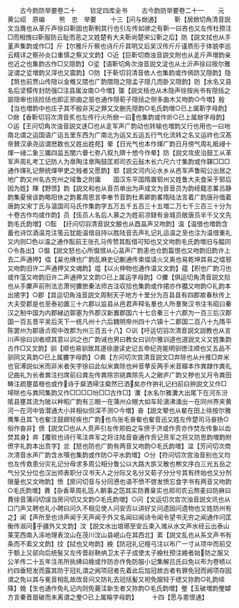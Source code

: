 <!-- { "loadSidebar": true } -->







　　古今韵防举要卷二十
　　钦定四库全书
　　古今韵防举要卷二十一
　　元　黄公绍　原编
　　熊　忠　举要
　　十三【问与焮通】
　　靳【居焮切角清音説文当膺也从革斤声徐曰靳固也靳制其行也引左传如骖之有靳一曰吝也又左传杜预注□而相愧曰靳服防云耻而恶之又姓楚有大夫靳尚楚宋公靳之后】防【説文拭也从手堇声集韵或作□】斤【尔雅斤斤察也诗斤斤其明又后吴汉传斤斤谨质形于体貌李巡云精详之察孙炎口重慎之察又文韵】○近【巨靳切商浊音説文附也从辵斤声増韵亲也近之也集韵古作□又隠韵】○垽【语靳切角次浊音説文淀也从土沂声徐曰按尔雅淀谓之垽増韵又滓也又震韵】○防【于靳切羽清音依人也集韵或作傿防又隠韵】隐【筑也前贾山传隠以金椎又隈也广韵隈隠之隠孟子隠几而卧又隠韵】防【水名又县名后坚镡传封防强□注县属汝南○今増】櫽【説文栝也从木隐声徐按尚书有隠括之噐隠审也括捡括也即正邪曲之噐也通作隠荀子隠括之侧多曲木又吻韵○今増】殷【当也増韵中也庄子其不殷非天之罪又文删先隠韵○毛氏韵増○已上属靳字母韵】○焮【香靳切羽次清音炙也左传行火所焮一曰也集韵或作炘○已上属焮字母韵】○运【王问切角次浊音説文迻□也从辵军声广韵动也转输也増韵又行也用也一曰地南北谓之运国语广运五里东西为广南北为运又五运五行气化流转之名又运祚也汉髙帝賛汉承尧运谓厯数也又姓出姓苑】晕【日光气也本作煇广韵日月傍气周礼眡祲十煇一祲二象三鑴四监五闇六瞢七弥八叙九隮十想今作晕】防【説文攻皮治鼓工从革军声周礼考工记防人为臯陶注臯陶鼓匡郑司农云鼔木长六尺六寸集韵或作韗□□□通作煇礼记祭统煇甲吏之贱者又愿韵】郓【説文河内沁水乡从邑军声鲁昭公出居之地广韵又州名古兖州之域鲁之附庸　　国汉东平国隋置郓州又姓鲁大夫食采于郓后因为姓】餫【野馈】韵【説文和也从音员单出为声成文为音音员为韵经籍志畧吕静韵集夏侯该韵略阳休之韵畧周思言李奉节音韵杜素卿韵畧隋陆法言着广韵唐孙愐着唐韵又宋丁氏与温国司马氏作集韵字五万五千五百三十五増二万七千三百三十分为十卷古作均或作韵】员【伍员人名后人慕之为姓前凉録有金城员敞唐员半千又文先韵毛氏韵増】○酝　【纡问切羽清音説文酿也从酉昷声又吻韵】温【温借也増韵含蓄也诗饮酒温克注笺云犹能温借自持以胜陆音去声礼记礼运温之至也注为温借重礼又内则□色以温之通作酝前王张孔马传赞其酝借可知也又文吻韵毛氏韵増旧与醖同○令各出】○愠【説文怒也心所愠恨从心昷声广韵恚也仓韵篇恨也又吻韵旧韵许上去二声通押】缊【枲也绋也广韵乱麻史记蒯通传束缊请火又奥也易乾坤其易之缊邪又吻韵旧许二声通押又文魂韵】煴【以火伸物也通作温又文韵】蕴【积也广韵习也或作蕰又吻韵旧许二声通押又文韵○已上属运字母韵】○攈【俱运切角清音説文拾也从手麇声前刑法志萧何攈摭秦法师古注収拾也集韵或作捃亦作攟又吻韵○礼韵本出捃字】○郡【具运切角浊音説文周制天子地方十里分为百县县有四郡故春秋传上大夫受郡是也至泰初置三十六郡以监县从邑君声释名羣也人所羣聚汉书注韦昭曰秦汉之制中国为内郡縁边鄣塞为外郡汉新置郡国六十七合秦三十六郡为一百三后汉郡国一百五晋平吴后天下一统凡州十六后魏明帝州四十六镇十二郡国二百八十九隋平陈罢州为郡唐贞观中改郡为州三百五十八】○训【吁运切羽次清音説文説教也从言川声徐曰训者顺其意以训之也广韵诫也男曰教女曰训尔雅训道也道説文义又姓集韵古作□又文韵】驯【顺也易驯致其道徐邈读史记五帝纪尧能明驯徳注顺也又五品不驯同又真韵○已上属攈字母韵】○粪【方问切次宫清音説文□弃除也从廾推□弃米也官溥説似米而非米者矢字徐曰此似米粪除也艸音拲反两手米音瓣本作粪隷作粪礼记曲礼为长者粪注扫席前曰粪左传粪除宗祧粪除先人之敝庐广韵又秽也又月令粪田畴注疏壅苗根也或作诗于粲洒埽注粲然已洒矣亦作拚礼记扫前曰拚説文又作□埽除也与粪同集韵又作□□□□坋□□古作□】瀵【水名尔雅瀵大出尾下在河东汾隂县壅其流为陂以种稻广韵有三眼一在蒲州众眼大如车轮濆沸涌出一在同州界夹黄河一在河中皆潜通大小并相似但深不测○今増】奋【説文翚也从奞在田上徐按尔雅鹰隼丑其飞也奞注鼓翅轻疾也广韵也鸟张毛奋奞也奞音迅又姓左传楚司马奋扬○俗作奋非】偾【説文□也从人贲声引左传郑伯之车偾于济或作贲亦作焚左传象以齿焚其身】奔【覆败也诗行苇注奔军之将注陆音奋通作贲记贲军之将又防思韵増韵附偾字礼韵本出贲字】忿【怒也防也广韵有两音又吻韵○毛氏韵増】湓【芳问切次商次清音水声广韵含水噀也集韵或作防○平水韵増】○分【符问切次宫浊音别也又均也左传救患分灾礼记分毋求多周公相分鲁公以大路大旂又散也栁文序白三光五岳之气分又分位也汉出师表职分汉书天人之分际又名分又荀子分分兮其有终始也又分剂限量也又文吻韵】愤【房问切音与分同懑也语不愤不啓发愤忘食字书有两音又吻韵○毛氏韵増】蕡【杂香草周礼笾人朝事之笾其实防蕡臬实也郑司农云熬麦曰防麻曰蕡徐音蒲闷切误当房问切又文韵○毛氏韵増】○问【文运切次宫次浊音説文讯也从口门声又聘也礼小聘曰问久不相见使人问安否以讲好又问遗因问遗物也又姓防州有之】闻【声所至也诗声闻于天声闻于外又名闻曰闻诗令闻令望书无穷之闻通作问匡衡传淑问乎疆外又文韵】汶【説文水出琅琊至安丘束入潍从水文声水经云出泰山莱芜西南入泲地理表汶山在茂川汶山县岷山在其西北】紊【説文乱也从系文声书有条而不紊又文韵】抆【拭也又吻韵】絻【防冠礼记檀弓注以布广一寸从项中而前交于额上又郤向后统髻又左传晋赵鞅纳卫太子子成使太子絻杜预注絻者始防之服又公羊传二十五年注吊所执绋曰絻或作防亦作免防服小记集解吕氏曰免以布为卷帻以约四垂短发而露其防于冠礼谓之阙项冠者先着此后加冠故古者有罪免冠而阙项存因谓之免以其与冕音相乱故改音问又防礼去冠括髪又袒免服轻于缌又狝韵○礼韵续降】娩【生也通作免礼记内则免薧注新生者又狝韵○毛氏韵増】璺【玉破増韵璺罅方言秦晋噐破而未离谓之璺○已上属睔字母韵】
　　十四【愿与慁恨通】

